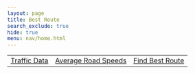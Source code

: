 ```yaml
---
layout: page
title: Best Route
search_exclude: true
hide: true
menu: nav/home.html
---
```


<table>
    <tr>
        <td><a href="{{site.baseurl}}/route/">Traffic Data</a></td>
        <td><a href="{{site.baseurl}}/avgspeed/">Average Road Speeds</a></td>
        <td><a href="{{site.baseurl}}/bestRoute/">Find Best Route</a></td>
    </tr>
</table>